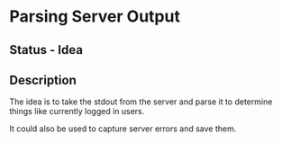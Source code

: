 # Parsing Server Output

## Status - Idea

## Description

The idea is to take the stdout from the server and parse it to determine things like currently logged in users.

It could also be used to capture server errors and save them.
